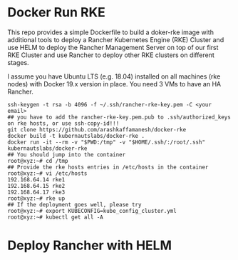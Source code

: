 # Docker Run RKE

This repo provides a simple Dockerfile to build a doker-rke image with additional tools to deploy a Rancher Kubernetes Engine (RKE) Cluster and use HELM to deploy the Rancher Management Server on top of our first RKE Cluster and use Rancher to deploy other RKE clusters on different stages.

I assume you have Ubuntu LTS (e.g. 18.04) installed on all machines (rke nodes) with Docker 19.x version in place. You need 3 VMs to have an HA Rancher.

```
ssh-keygen -t rsa -b 4096 -f ~/.ssh/rancher-rke-key.pem -C <your email>
## you have to add the rancher-rke-key.pem.pub to .ssh/authorized_keys on rke hosts, or use ssh-copy-id!!!
git clone https://github.com/arashkaffamanesh/docker-rke
docker build -t kubernautslabs/docker-rke .
docker run -it --rm -v "$PWD:/tmp" -v "$HOME/.ssh/:/root/.ssh" kubernautslabs/docker-rke
## You should jump into the container
root@xyz:~# cd /tmp
## Provide the rke hosts entries in /etc/hosts in the container
root@xyz:~# vi /etc/hosts
192.168.64.14 rke1
192.168.64.15 rke2
192.168.64.17 rke3
root@xyz:~# rke up
## If the deployment goes well, please try
root@xyz:~# export KUBECONFIG=kube_config_cluster.yml
root@xyz:~# kubectl get all -A
```

# Deploy Rancher with HELM


